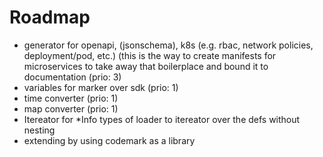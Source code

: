 # Roadmap

- generator for openapi, (jsonschema), k8s (e.g. rbac, network policies, deployment/pod,
   etc.) (this is the way to create manifests for microservices to take away
   that boilerplace and bound it to documentation (prio: 3)
- variables for marker over sdk (prio: 1)
- time converter (prio: 1)
- map converter (prio: 1)
- Itereator for *Info types of loader to itereator over the defs without nesting
- extending by using codemark as a library
